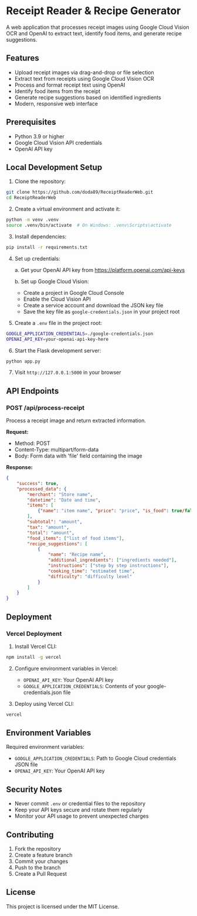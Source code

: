 # Receipt Reader & Recipe Generator

A web application that processes receipt images using Google Cloud Vision OCR and OpenAI to extract text, identify food items, and generate recipe suggestions.

## Features

- Upload receipt images via drag-and-drop or file selection
- Extract text from receipts using Google Cloud Vision OCR
- Process and format receipt text using OpenAI
- Identify food items from the receipt
- Generate recipe suggestions based on identified ingredients
- Modern, responsive web interface

## Prerequisites

- Python 3.9 or higher
- Google Cloud Vision API credentials
- OpenAI API key

## Local Development Setup

1. Clone the repository:
```bash
git clone https://github.com/doda89/ReceiptReaderWeb.git
cd ReceiptReaderWeb
```

2. Create a virtual environment and activate it:
```bash
python -m venv .venv
source .venv/bin/activate  # On Windows: .venv\Scripts\activate
```

3. Install dependencies:
```bash
pip install -r requirements.txt
```

4. Set up credentials:

   a. Get your OpenAI API key from https://platform.openai.com/api-keys
   
   b. Set up Google Cloud Vision:
      - Create a project in Google Cloud Console
      - Enable the Cloud Vision API
      - Create a service account and download the JSON key file
      - Save the key file as `google-credentials.json` in your project root

5. Create a `.env` file in the project root:
```bash
GOOGLE_APPLICATION_CREDENTIALS=./google-credentials.json
OPENAI_API_KEY=your-openai-api-key-here
```

6. Start the Flask development server:
```bash
python app.py
```

7. Visit `http://127.0.0.1:5000` in your browser

## API Endpoints

### POST /api/process-receipt

Process a receipt image and return extracted information.

**Request:**
- Method: POST
- Content-Type: multipart/form-data
- Body: Form data with 'file' field containing the image

**Response:**
```json
{
    "success": true,
    "processed_data": {
        "merchant": "Store name",
        "datetime": "Date and time",
        "items": [
            {"name": "item name", "price": "price", "is_food": true/false}
        ],
        "subtotal": "amount",
        "tax": "amount",
        "total": "amount",
        "food_items": ["list of food items"],
        "recipe_suggestions": [
            {
                "name": "Recipe name",
                "additional_ingredients": ["ingredients needed"],
                "instructions": ["step by step instructions"],
                "cooking_time": "estimated time",
                "difficulty": "difficulty level"
            }
        ]
    }
}
```

## Deployment

### Vercel Deployment

1. Install Vercel CLI:
```bash
npm install -g vercel
```

2. Configure environment variables in Vercel:
   - `OPENAI_API_KEY`: Your OpenAI API key
   - `GOOGLE_APPLICATION_CREDENTIALS`: Contents of your google-credentials.json file

3. Deploy using Vercel CLI:
```bash
vercel
```

## Environment Variables

Required environment variables:
- `GOOGLE_APPLICATION_CREDENTIALS`: Path to Google Cloud credentials JSON file
- `OPENAI_API_KEY`: Your OpenAI API key

## Security Notes

- Never commit `.env` or credential files to the repository
- Keep your API keys secure and rotate them regularly
- Monitor your API usage to prevent unexpected charges

## Contributing

1. Fork the repository
2. Create a feature branch
3. Commit your changes
4. Push to the branch
5. Create a Pull Request

## License

This project is licensed under the MIT License. 